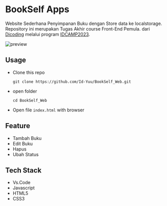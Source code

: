 # BookSelf Apps
Website Sederhana Penyimpanan Buku dengan Store data ke localstorage. Repository ini merupakan Tugas Akhir course Front-End Pemula. dari [Dicoding](https://www.dicoding.com/academies/315) melalui program [IDCAMP2023](https://idcamp.ioh.co.id/).

![preview](https://github.com/Id-Yuu/BookSelf_Web/assets/122996864/193bf1d1-9a01-4220-b38d-0d7091243f63)

## Usage
- Clone this repo
  ```
  git clone https://github.com/Id-Yuu/BookSelf_Web.git
  ```
- open folder
  ```
  cd BookSelf_Web
  ```
- Open file `index.html` with browser

## Feature
- Tambah Buku
- Edit Buku
- Hapus
- Ubah Status

## Tech Stack
- Vs.Code
- Javascript
- HTML5
- CSS3
